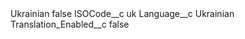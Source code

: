 <?xml version="1.0" encoding="UTF-8"?>
<CustomMetadata xmlns="http://soap.sforce.com/2006/04/metadata" xmlns:xsi="http://www.w3.org/2001/XMLSchema-instance" xmlns:xsd="http://www.w3.org/2001/XMLSchema">
    <label>Ukrainian</label>
    <protected>false</protected>
    <values>
        <field>ISOCode__c</field>
        <value xsi:type="xsd:string">uk</value>
    </values>
    <values>
        <field>Language__c</field>
        <value xsi:type="xsd:string">Ukrainian</value>
    </values>
    <values>
        <field>Translation_Enabled__c</field>
        <value xsi:type="xsd:boolean">false</value>
    </values>
</CustomMetadata>
